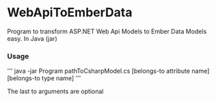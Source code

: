# WebApiToEmberData
Program to transform ASP.NET Web Api Models to Ember Data Models easy. In Java (jar)

### Usage
''' java -jar Program pathToCsharpModel.cs [belongs-to attribute name] [belongs-to type name] '''

The last to arguments are optional

